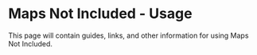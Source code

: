 # Maps Not Included - Usage

This page will contain guides, links, and other information for using Maps Not Included.
